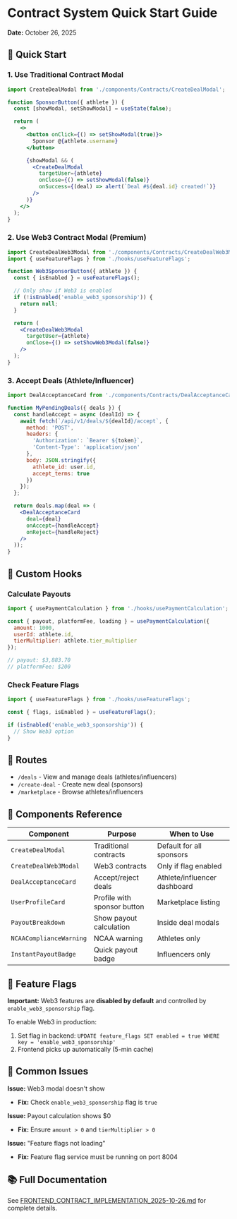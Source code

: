 # Contract System Quick Start Guide
**Date:** October 26, 2025

## 🚀 Quick Start

### 1. Use Traditional Contract Modal

```jsx
import CreateDealModal from './components/Contracts/CreateDealModal';

function SponsorButton({ athlete }) {
  const [showModal, setShowModal] = useState(false);

  return (
    <>
      <button onClick={() => setShowModal(true)}>
        Sponsor @{athlete.username}
      </button>

      {showModal && (
        <CreateDealModal
          targetUser={athlete}
          onClose={() => setShowModal(false)}
          onSuccess={(deal) => alert(`Deal #${deal.id} created!`)}
        />
      )}
    </>
  );
}
```

### 2. Use Web3 Contract Modal (Premium)

```jsx
import CreateDealWeb3Modal from './components/Contracts/CreateDealWeb3Modal';
import { useFeatureFlags } from './hooks/useFeatureFlags';

function Web3SponsorButton({ athlete }) {
  const { isEnabled } = useFeatureFlags();

  // Only show if Web3 is enabled
  if (!isEnabled('enable_web3_sponsorship')) {
    return null;
  }

  return (
    <CreateDealWeb3Modal
      targetUser={athlete}
      onClose={() => setShowWeb3Modal(false)}
    />
  );
}
```

### 3. Accept Deals (Athlete/Influencer)

```jsx
import DealAcceptanceCard from './components/Contracts/DealAcceptanceCard';

function MyPendingDeals({ deals }) {
  const handleAccept = async (dealId) => {
    await fetch(`/api/v1/deals/${dealId}/accept`, {
      method: 'POST',
      headers: {
        'Authorization': `Bearer ${token}`,
        'Content-Type': 'application/json'
      },
      body: JSON.stringify({
        athlete_id: user.id,
        accept_terms: true
      })
    });
  };

  return deals.map(deal => (
    <DealAcceptanceCard
      deal={deal}
      onAccept={handleAccept}
      onReject={handleReject}
    />
  ));
}
```

## 🔧 Custom Hooks

### Calculate Payouts

```javascript
import { usePaymentCalculation } from './hooks/usePaymentCalculation';

const { payout, platformFee, loading } = usePaymentCalculation({
  amount: 1000,
  userId: athlete.id,
  tierMultiplier: athlete.tier_multiplier
});

// payout: $3,883.70
// platformFee: $200
```

### Check Feature Flags

```javascript
import { useFeatureFlags } from './hooks/useFeatureFlags';

const { flags, isEnabled } = useFeatureFlags();

if (isEnabled('enable_web3_sponsorship')) {
  // Show Web3 option
}
```

## 📍 Routes

- `/deals` - View and manage deals (athletes/influencers)
- `/create-deal` - Create new deal (sponsors)
- `/marketplace` - Browse athletes/influencers

## 🎨 Components Reference

| Component | Purpose | When to Use |
|-----------|---------|-------------|
| `CreateDealModal` | Traditional contracts | Default for all sponsors |
| `CreateDealWeb3Modal` | Web3 contracts | Only if flag enabled |
| `DealAcceptanceCard` | Accept/reject deals | Athlete/influencer dashboard |
| `UserProfileCard` | Profile with sponsor button | Marketplace listing |
| `PayoutBreakdown` | Show payout calculation | Inside deal modals |
| `NCAAComplianceWarning` | NCAA warning | Athletes only |
| `InstantPayoutBadge` | Quick payout badge | Influencers only |

## 🔐 Feature Flags

**Important:** Web3 features are **disabled by default** and controlled by `enable_web3_sponsorship` flag.

To enable Web3 in production:
1. Set flag in backend: `UPDATE feature_flags SET enabled = true WHERE key = 'enable_web3_sponsorship'`
2. Frontend picks up automatically (5-min cache)

## 🐛 Common Issues

**Issue:** Web3 modal doesn't show
- **Fix:** Check `enable_web3_sponsorship` flag is `true`

**Issue:** Payout calculation shows $0
- **Fix:** Ensure `amount > 0` and `tierMultiplier > 0`

**Issue:** "Feature flags not loading"
- **Fix:** Feature flag service must be running on port 8004

## 📚 Full Documentation

See [FRONTEND_CONTRACT_IMPLEMENTATION_2025-10-26.md](../FRONTEND_CONTRACT_IMPLEMENTATION_2025-10-26.md) for complete details.
